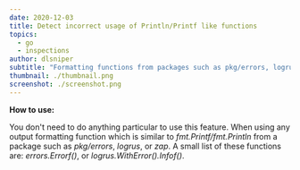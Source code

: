 ```yaml
---
date: 2020-12-03
title: Detect incorrect usage of Println/Printf like functions
topics:
  - go
  - inspections
author: dlsniper
subtitle: "Formatting functions from packages such as pkg/errors, logrus or zap"
thumbnail: ./thumbnail.png
screenshot: ./screenshot.png
---
```


**How to use:**

You don't need to do anything particular to use this feature. When using any output formatting function which is similar to _fmt.Printf/fmt.Println_ from a package such as _pkg/errors_, _logrus_, or _zap_. A small list of these functions are: _errors.Errorf()_, or _logrus.WithError().Infof()_.
